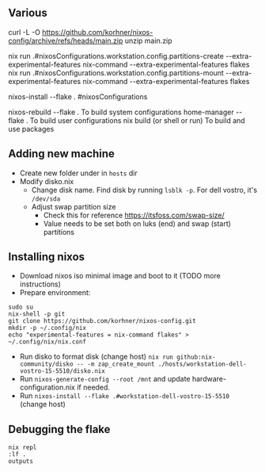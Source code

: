## Various

curl -L -O https://github.com/korhner/nixos-config/archive/refs/heads/main.zip
unzip main.zip

nix run .#nixosConfigurations.workstation.config.partitions-create --extra-experimental-features nix-command --extra-experimental-features flakes
nix run .#nixosConfigurations.workstation.config.partitions-mount --extra-experimental-features nix-command --extra-experimental-features flakes

nixos-install --flake . #nixosConfigurations

nixos-rebuild --flake . To build system configurations
home-manager --flake . To build user configurations
nix build (or shell or run) To build and use packages


## Adding new machine

- Create new folder under in `hosts` dir
- Modify disko.nix
  - Change disk name. Find disk by running `lsblk -p`. For dell vostro, it's `/dev/sda`
  - Adjust swap partition size
    - Check this for reference https://itsfoss.com/swap-size/
    - Value needs to be set both on luks (end) and swap (start) partitions

## Installing nixos

- Download nixos iso minimal image and boot to it (TODO more instructions)
- Prepare environment:
```shell
sudo su
nix-shell -p git
git clone https://github.com/korhner/nixos-config.git
mkdir -p ~/.config/nix
echo "experimental-features = nix-command flakes" > ~/.config/nix/nix.conf
```
- Run disko to format disk (change host) `nix run github:nix-community/disko -- -m zap_create_mount ./hosts/workstation-dell-vostro-15-5510/disko.nix`
- Run `nixos-generate-config --root /mnt` and update hardware-configuration.nix if needed.
- Run `nixos-install --flake .#workstation-dell-vostro-15-5510` (change host)

## Debugging the flake
```shell
nix repl
:lf .
outputs
```